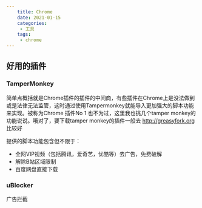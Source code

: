 ```yaml
---
    title: Chrome
    date: 2021-01-15
    categories:
     - 工具
    tags:
     - chrome
---
```


<Boxx/>

## 好用的插件

### TamperMonkey
简单点概括就是Chrome插件的插件的中间商，有些插件在Chrome上是没法做到或是法律无法监管，这时通过使用Tampermonkey就能导入更加强大的脚本功能来实现。被称为Chrome 插件No 1 也不为过，这里我也挑几个tamper monkey的功能说说。哦对了，要下载tamper monkey的插件一般去 <http://greasyfork.org> 比较好

提供的脚本功能包含但不限于：
- 全网VIP视频（包括腾讯，爱奇艺，优酷等）去广告，免费破解
- 解除B站区域限制
- 百度网盘直接下载

### uBlocker
广告拦截
